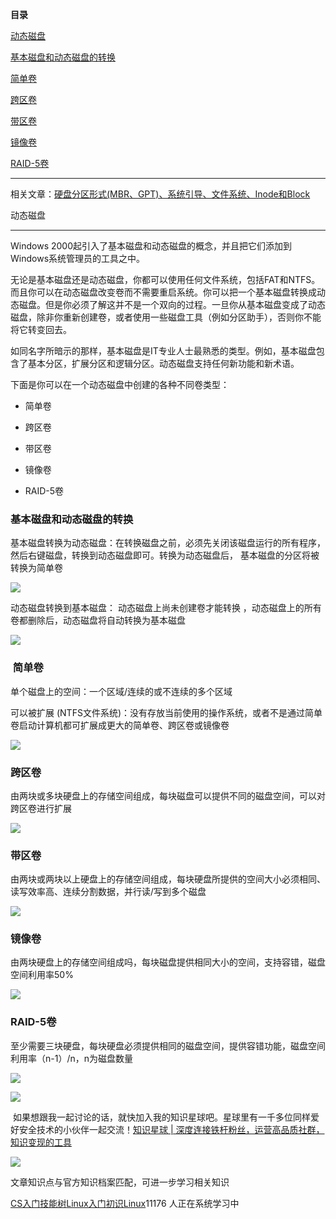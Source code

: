 **目录**

[动态磁盘](#t0 "动态磁盘")

[基本磁盘和动态磁盘的转换](#t1 "基本磁盘和动态磁盘的转换")

[简单卷](#t2 "简单卷")

[跨区卷](#t3 "跨区卷")

[带区卷](#t4 "带区卷")

[镜像卷](#t5 "镜像卷")

[RAID-5卷](#t6 "RAID-5卷")

* * *

相关文章：[硬盘分区形式(MBR、GPT)、系统引导、文件系统、Inode和Block](https://blog.csdn.net/qq_36119192/article/details/82153000 "硬盘分区形式(MBR、GPT)、系统引导、文件系统、Inode和Block")

动态磁盘
----

Windows 2000起引入了基本磁盘和动态磁盘的概念，并且把它们添加到Windows系统管理员的工具之中。

无论是基本磁盘还是动态磁盘，你都可以使用任何文件系统，包括FAT和NTFS。而且你可以在动态磁盘改变卷而不需要重启系统。你可以把一个基本磁盘转换成动态磁盘。但是你必须了解这并不是一个双向的过程。一旦你从基本磁盘变成了动态磁盘，除非你重新创建卷，或者使用一些磁盘工具（例如分区助手），否则你不能将它转变回去。

如同名字所暗示的那样，基本磁盘是IT专业人士最熟悉的类型。例如，基本磁盘包含了基本分区，扩展分区和逻辑分区。动态磁盘支持任何新功能和新术语。

下面是你可以在一个动态磁盘中创建的各种不同卷类型：

*   简单卷
*   跨区卷
*   带区卷
*   镜像卷
*   RAID-5卷

### 基本磁盘和动态磁盘的转换

基本磁盘转换为动态磁盘：在转换磁盘之前，必须先关闭该磁盘运行的所有程序，然后右键磁盘，转换到动态磁盘即可。转换为动态磁盘后， 基本磁盘的分区将被转换为简单卷

![](https://img-blog.csdn.net/20181017211244924?watermark/2/text/aHR0cHM6Ly9ibG9nLmNzZG4ubmV0L3FxXzM2MTE5MTky/font/5a6L5L2T/fontsize/400/fill/I0JBQkFCMA==/dissolve/70)

动态磁盘转换到基本磁盘： 动态磁盘上尚未创建卷才能转换 ，动态磁盘上的所有卷都删除后，动态磁盘将自动转换为基本磁盘

![](https://img-blog.csdn.net/20181017211106520?watermark/2/text/aHR0cHM6Ly9ibG9nLmNzZG4ubmV0L3FxXzM2MTE5MTky/font/5a6L5L2T/fontsize/400/fill/I0JBQkFCMA==/dissolve/70)

###  简单卷

单个磁盘上的空间：一个区域/连续的或不连续的多个区域

可以被扩展 (NTFS文件系统)：没有存放当前使用的操作系统，或者不是通过简单卷启动计算机都可扩展成更大的简单卷、跨区卷或镜像卷

![](https://img-blog.csdn.net/2018101721270170?watermark/2/text/aHR0cHM6Ly9ibG9nLmNzZG4ubmV0L3FxXzM2MTE5MTky/font/5a6L5L2T/fontsize/400/fill/I0JBQkFCMA==/dissolve/70)

### 跨区卷

由两块或多块硬盘上的存储空间组成，每块磁盘可以提供不同的磁盘空间，可以对跨区卷进行扩展

![](https://img-blog.csdn.net/20181017212608808?watermark/2/text/aHR0cHM6Ly9ibG9nLmNzZG4ubmV0L3FxXzM2MTE5MTky/font/5a6L5L2T/fontsize/400/fill/I0JBQkFCMA==/dissolve/70)

### 带区卷

由两块或两块以上硬盘上的存储空间组成，每块硬盘所提供的空间大小必须相同、读写效率高、连续分割数据，并行读/写到多个磁盘 

![](https://img-blog.csdn.net/20181017212843725?watermark/2/text/aHR0cHM6Ly9ibG9nLmNzZG4ubmV0L3FxXzM2MTE5MTky/font/5a6L5L2T/fontsize/400/fill/I0JBQkFCMA==/dissolve/70)

### 镜像卷

由两块硬盘上的存储空间组成吗，每块磁盘提供相同大小的空间，支持容错，磁盘空间利用率50%

![](https://img-blog.csdn.net/20181017222311792?watermark/2/text/aHR0cHM6Ly9ibG9nLmNzZG4ubmV0L3FxXzM2MTE5MTky/font/5a6L5L2T/fontsize/400/fill/I0JBQkFCMA==/dissolve/70)

### RAID-5卷

至少需要三块硬盘，每块硬盘必须提供相同的磁盘空间，提供容错功能，磁盘空间利用率（n-1）/n，n为磁盘数量 

![](https://img-blog.csdn.net/20181017222832571?watermark/2/text/aHR0cHM6Ly9ibG9nLmNzZG4ubmV0L3FxXzM2MTE5MTky/font/5a6L5L2T/fontsize/400/fill/I0JBQkFCMA==/dissolve/70)

![](https://img-blog.csdn.net/20181017222542887?watermark/2/text/aHR0cHM6Ly9ibG9nLmNzZG4ubmV0L3FxXzM2MTE5MTky/font/5a6L5L2T/fontsize/400/fill/I0JBQkFCMA==/dissolve/70)

 如果想跟我一起讨论的话，就快加入我的知识星球吧。星球里有一千多位同样爱好安全技术的小伙伴一起交流！[知识星球 | 深度连接铁杆粉丝，运营高品质社群，知识变现的工具](https://wx.zsxq.com/dweb2/index/group/88514121251242 "知识星球 | 深度连接铁杆粉丝，运营高品质社群，知识变现的工具")

![](https://img-blog.csdnimg.cn/1219ed79e9ed449d85d27b732cda5ea6.jpg)

文章知识点与官方知识档案匹配，可进一步学习相关知识

[CS入门技能树](https://edu.csdn.net/skill/gml/gml-1c31834f07b04bcc9c5dff5baaa6680c)[Linux入门](https://edu.csdn.net/skill/gml/gml-1c31834f07b04bcc9c5dff5baaa6680c)[初识Linux](https://edu.csdn.net/skill/gml/gml-1c31834f07b04bcc9c5dff5baaa6680c)11176 人正在系统学习中